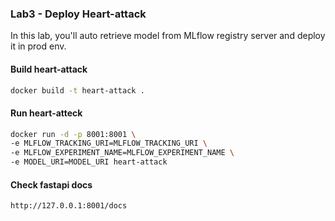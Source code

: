 ### Lab3 - Deploy Heart-attack
In this lab, you'll auto retrieve model from MLflow registry server and deploy it in prod env.

#### Build heart-attack

```bash
docker build -t heart-attack .
```

#### Run heart-atteck
```bash
docker run -d -p 8001:8001 \
-e MLFLOW_TRACKING_URI=MLFLOW_TRACKING_URI \
-e MLFLOW_EXPERIMENT_NAME=MLFLOW_EXPERIMENT_NAME \
-e MODEL_URI=MODEL_URI heart-attack
```

#### Check fastapi docs
```bash
http://127.0.0.1:8001/docs
```
